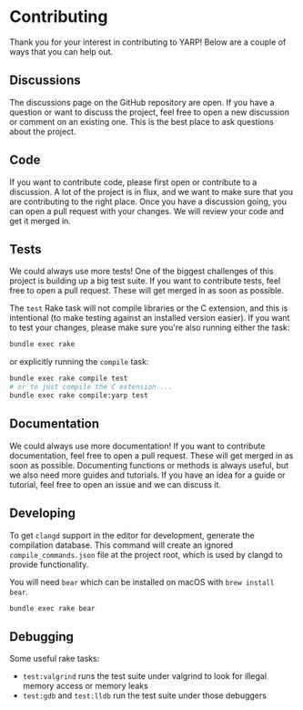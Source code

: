 # Contributing

Thank you for your interest in contributing to YARP! Below are a couple of ways that you can help out.

## Discussions

The discussions page on the GitHub repository are open. If you have a question or want to discuss the project, feel free to open a new discussion or comment on an existing one. This is the best place to ask questions about the project.

## Code

If you want to contribute code, please first open or contribute to a discussion. A lot of the project is in flux, and we want to make sure that you are contributing to the right place. Once you have a discussion going, you can open a pull request with your changes. We will review your code and get it merged in.

## Tests

We could always use more tests! One of the biggest challenges of this project is building up a big test suite. If you want to contribute tests, feel free to open a pull request. These will get merged in as soon as possible.

The `test` Rake task will not compile libraries or the C extension, and this is intentional (to make testing against an installed version easier). If you want to test your changes, please make sure you're also running either the task:

``` sh
bundle exec rake
```

or explicitly running the `compile` task:

``` sh
bundle exec rake compile test
# or to just compile the C extension ...
bundle exec rake compile:yarp test
```

## Documentation

We could always use more documentation! If you want to contribute documentation, feel free to open a pull request. These will get merged in as soon as possible. Documenting functions or methods is always useful, but we also need more guides and tutorials. If you have an idea for a guide or tutorial, feel free to open an issue and we can discuss it.

## Developing

To get `clangd` support in the editor for development, generate the compilation database. This command will
create an ignored `compile_commands.json` file at the project root, which is used by clangd to provide functionality.

You will need `bear` which can be installed on macOS with `brew install bear`.

```sh
bundle exec rake bear
```

## Debugging

Some useful rake tasks:

- `test:valgrind` runs the test suite under valgrind to look for illegal memory access or memory leaks
- `test:gdb` and `test:lldb` run the test suite under those debuggers
